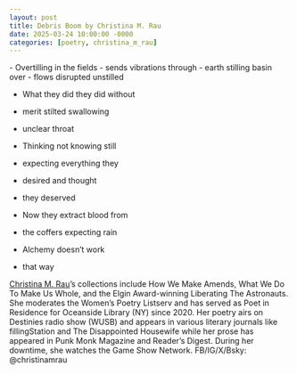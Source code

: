 ```yaml
---
layout: post
title: Debris Boom by Christina M. Rau
date: 2025-03-24 10:00:00 -0000
categories: [poetry, christina_m_rau]
---
```


<div class="poem">
- Overtilling in the fields
- sends vibrations through
- earth stilling basin over
- flows disrupted unstilled

- What they did they did without
- merit stilted swallowing
- unclear throat

- Thinking not knowing still
- expecting everything they
- desired and thought
- they deserved

- Now they extract blood from
- the coffers expecting rain
- Alchemy doesn’t work
- that way
</div>


<a href="http://www.christinamrau.com">Christina M. Rau</a>’s collections include How We Make Amends, What We Do To Make Us Whole, and the Elgin Award-winning Liberating The Astronauts. She moderates the Women’s Poetry Listserv and has served as Poet in Residence for Oceanside Library (NY) since 2020. Her poetry airs on Destinies radio show (WUSB) and appears in various literary journals like fillingStation and The Disappointed Housewife while her prose has appeared in Punk Monk Magazine and Reader’s Digest. During her downtime, she watches the Game Show Network. FB/IG/X/Bsky: @christinamrau 
